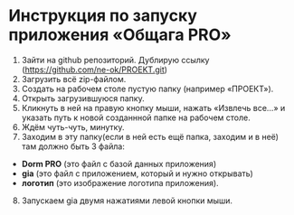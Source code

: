 # Инструкция по запуску приложения «Общага PRO»
1. Зайти на github репозиторий. Дублирую ссылку (https://github.com/ne-ok/PROEKT.git)
2. Загрузить всё zip-файлом.
3. Создать на рабочем столе пустую папку (например «ПРОЕКТ»).
4. Открыть загрузившуюся папку.
5. Кликнуть  в ней на правую кнопку мыши, нажать «Извлечь все…» и указать путь к новой созданнной папке на рабочем столе.
6. Ждём чуть-чуть, минутку.
7. Заходим в эту папку(если в ней есть ещё папка, заходим и в неё)  там должно быть 3 файла:
- **Dorm PRO** (это файл с базой данных приложения)
- **gia** (это файл с приложением, который и нужно открывать)
- **логотип** (это изображение логотипа приложения).
8.	Запускаем gia двумя нажатиями левой кнопки мыши.
